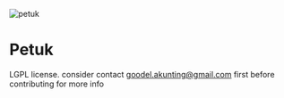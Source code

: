 ![petuk](https://cloud.githubusercontent.com/assets/6647566/5687750/a1d60b80-9882-11e4-8697-9654d21b69c5.png)


Petuk
============
LGPL license. 
consider contact goodel.akunting@gmail.com first before contributing for more info
